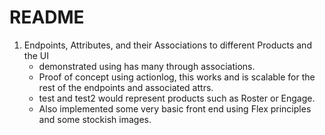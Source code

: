 # README

1. Endpoints, Attributes, and their Associations to different Products and the UI
    - demonstrated using has many through associations.
    - Proof of concept using actionlog, this works and is scalable for the rest of the endpoints and associated attrs. 
    - test and test2 would represent products such as Roster or Engage. 
    - Also implemented some very basic front end using Flex principles and some stockish images.